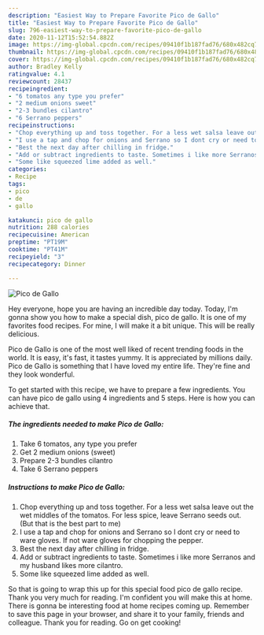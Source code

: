 ```yaml
---
description: "Easiest Way to Prepare Favorite Pico de Gallo"
title: "Easiest Way to Prepare Favorite Pico de Gallo"
slug: 796-easiest-way-to-prepare-favorite-pico-de-gallo
date: 2020-11-12T15:52:54.882Z
image: https://img-global.cpcdn.com/recipes/09410f1b187fad76/680x482cq70/pico-de-gallo-recipe-main-photo.jpg
thumbnail: https://img-global.cpcdn.com/recipes/09410f1b187fad76/680x482cq70/pico-de-gallo-recipe-main-photo.jpg
cover: https://img-global.cpcdn.com/recipes/09410f1b187fad76/680x482cq70/pico-de-gallo-recipe-main-photo.jpg
author: Bradley Kelly
ratingvalue: 4.1
reviewcount: 28437
recipeingredient:
- "6 tomatos any type you prefer"
- "2 medium onions sweet"
- "2-3 bundles cilantro"
- "6 Serrano peppers"
recipeinstructions:
- "Chop everything up and toss together. For a less wet salsa leave out the wet middles of the tomatos. For less spice, leave Serrano seeds out. (But that is the best part to me)"
- "I use a tap and chop for onions and Serrano so I dont cry or need to ware gloves. If not ware gloves for chopping the pepper."
- "Best the next day after chilling in fridge."
- "Add or subtract ingredients to taste. Sometimes i like more Serranos and my husband likes more cilantro."
- "Some like squeezed lime added as well."
categories:
- Recipe
tags:
- pico
- de
- gallo

katakunci: pico de gallo 
nutrition: 288 calories
recipecuisine: American
preptime: "PT19M"
cooktime: "PT41M"
recipeyield: "3"
recipecategory: Dinner

---
```



![Pico de Gallo](https://img-global.cpcdn.com/recipes/09410f1b187fad76/680x482cq70/pico-de-gallo-recipe-main-photo.jpg)

Hey everyone, hope you are having an incredible day today. Today, I'm gonna show you how to make a special dish, pico de gallo. It is one of my favorites food recipes. For mine, I will make it a bit unique. This will be really delicious.

Pico de Gallo is one of the most well liked of recent trending foods in the world. It is easy, it's fast, it tastes yummy. It is appreciated by millions daily. Pico de Gallo is something that I have loved my entire life. They're fine and they look wonderful.




To get started with this recipe, we have to prepare a few ingredients. You can have pico de gallo using 4 ingredients and 5 steps. Here is how you can achieve that.

<!--inarticleads1-->

##### The ingredients needed to make Pico de Gallo:

1. Take 6 tomatos, any type you prefer
1. Get 2 medium onions (sweet)
1. Prepare 2-3 bundles cilantro
1. Take 6 Serrano peppers




<!--inarticleads2-->

##### Instructions to make Pico de Gallo:

1. Chop everything up and toss together. For a less wet salsa leave out the wet middles of the tomatos. For less spice, leave Serrano seeds out. (But that is the best part to me)
1. I use a tap and chop for onions and Serrano so I dont cry or need to ware gloves. If not ware gloves for chopping the pepper.
1. Best the next day after chilling in fridge.
1. Add or subtract ingredients to taste. Sometimes i like more Serranos and my husband likes more cilantro.
1. Some like squeezed lime added as well.




So that is going to wrap this up for this special food pico de gallo recipe. Thank you very much for reading. I'm confident you will make this at home. There is gonna be interesting food at home recipes coming up. Remember to save this page in your browser, and share it to your family, friends and colleague. Thank you for reading. Go on get cooking!
